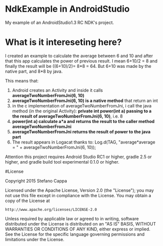 # NdkExample in AndroidStudio
My example of an AndroidStudio1.3 RC NDK's project.

# What is it intereseting here?

I created an example to calculate the average between 6 and 10 and after that this app calculates the power of previous result.
I mean 6+10/2 = 8 and finally the result will be ((6+10)/2)= 8\*8 = 64.
But 6+10 was made by the native part, and 8\*8 by java.

This means that:<br>
1. Android creates an Activity and inside it calls **averageTwoNumberFromJni(6, 10)**<br>
2. **averageTwoNumberFromJni(6, 10) is a native method** that return an int<br>
3. in the c implementation of averageTwoNumberFromJni, i call the java method (in the original Activity): **private int power(int a) passing to a the result of averageTwoNumberFromJni(6, 10)**, i.e. 8<br>
4. **power(int a) calculate a\*a and returns the result to the caller method averageTwoNumberFromJni**<br>
5. **averageTwoNumberFromJni returns the result of power to the java part**<br>
6. The result appears in Logacat thanks to: Log.d(TAG, "average\*average = " + averageTwoNumberFromJni(6, 10));


Attention this project requires Android Studio RC1 or higher, gradle 2.5  or higher, and gradle build tool experimental 0.1.0 or higher.


#License

Copyright 2015 Stefano Cappa
  
Licensed under the Apache License, Version 2.0 (the "License");
you may not use this file except in compliance with the License.
You may obtain a copy of the License at

    http://www.apache.org/licenses/LICENSE-2.0

Unless required by applicable law or agreed to in writing, software
distributed under the License is distributed on an "AS IS" BASIS,
WITHOUT WARRANTIES OR CONDITIONS OF ANY KIND, either express or implied.
See the License for the specific language governing permissions and
limitations under the License.
